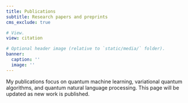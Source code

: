 ```yaml
---
title: Publications
subtitle: Research papers and preprints
cms_exclude: true

# View.
view: citation

# Optional header image (relative to `static/media/` folder).
banner:
  caption: ''
  image: ''
---
```


My publications focus on quantum machine learning, variational quantum algorithms, and quantum natural language processing. This page will be updated as new work is published.
